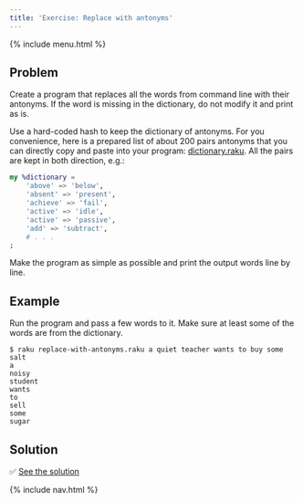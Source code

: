 ```yaml
---
title: 'Exercise: Replace with antonyms'
---
```


{% include menu.html %}

## Problem

Create a program that replaces all the words from command line with their antonyms. If the word is missing in the dictionary, do not modify it and print as is.

Use a hard-coded hash to keep the dictionary of antonyms. For you convenience, here is a prepared list of about 200 pairs antonyms that you can directly copy and paste into your program: [dictionary.raku](https://github.com/ash/raku-course/blob/master/exercises/associatives/dictionary.raku). All the pairs are kept in both direction, e.g.:

```raku
my %dictionary =
    'above' => 'below',
    'absent' => 'present',
    'achieve' => 'fail',
    'active' => 'idle',
    'active' => 'passive',
    'add' => 'subtract',
    # . . .
;
```

Make the program as simple as possible and print the output words line by line.

## Example

Run the program and pass a few words to it. Make sure at least some of the words are from the dictionary.

```console
$ raku replace-with-antonyms.raku a quiet teacher wants to buy some salt
a
noisy
student
wants
to
sell
some
sugar
```

## Solution

✅ [See the solution](solution)

{% include nav.html %}
